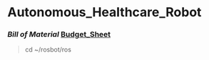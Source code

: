 # Autonomous_Healthcare_Robot

### ***Bill of Material*** [Budget_Sheet](https://docs.google.com/spreadsheets/d/1ybMW6c9HRaUdzdt39bDZlsrdD87TvU68/edit#gid=398810524)

> cd ~/rosbot/ros

